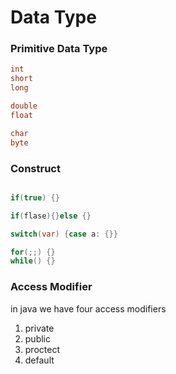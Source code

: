 # Data Type
### Primitive Data Type
```java
int 
short 
long 

double
float 

char
byte 

```

### Construct 
```java

if(true) {}

if(flase){}else {}

switch(var) {case a: {}}

for(;;) {}
while() {}


```
### Access Modifier 
in java we have four access modifiers 
1. private
2. public 
3. proctect 
4. default

